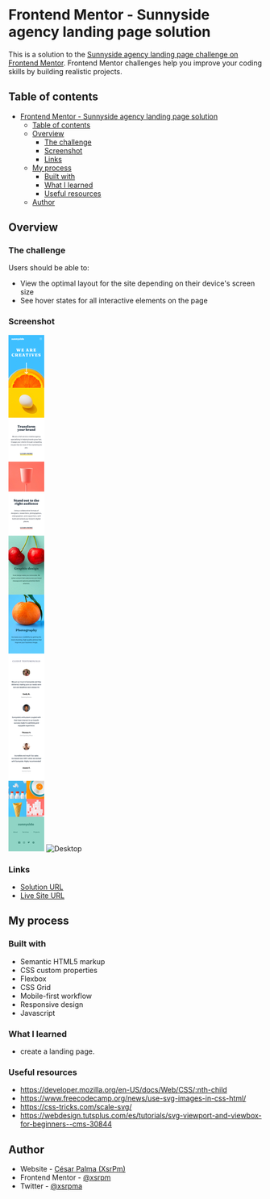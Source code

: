 # Frontend Mentor - Sunnyside agency landing page solution

This is a solution to the [Sunnyside agency landing page challenge on Frontend Mentor](https://www.frontendmentor.io/challenges/sunnyside-agency-landing-page-7yVs3B6ef). Frontend Mentor challenges help you improve your coding skills by building realistic projects.

## Table of contents

- [Frontend Mentor - Sunnyside agency landing page solution](#frontend-mentor---sunnyside-agency-landing-page-solution)
  - [Table of contents](#table-of-contents)
  - [Overview](#overview)
    - [The challenge](#the-challenge)
    - [Screenshot](#screenshot)
    - [Links](#links)
  - [My process](#my-process)
    - [Built with](#built-with)
    - [What I learned](#what-i-learned)
    - [Useful resources](#useful-resources)
  - [Author](#author)

## Overview

### The challenge

Users should be able to:

- View the optimal layout for the site depending on their device's screen size
- See hover states for all interactive elements on the page

### Screenshot

![Mobile](mobile.png)
![Desktop](desktop.png)

### Links

- [Solution URL](https://github.com/xsrpm/standard-web-projects/tree/master/css/sunnyside-agency-landing-page)
- [Live Site URL](https://xsrpm.github.io/standard-web-projects/css/sunnyside-agency-landing-page/)

## My process

### Built with

- Semantic HTML5 markup
- CSS custom properties
- Flexbox
- CSS Grid
- Mobile-first workflow
- Responsive design
- Javascript

### What I learned

- create a landing page.

### Useful resources

- https://developer.mozilla.org/en-US/docs/Web/CSS/:nth-child
- https://www.freecodecamp.org/news/use-svg-images-in-css-html/
- https://css-tricks.com/scale-svg/
- https://webdesign.tutsplus.com/es/tutorials/svg-viewport-and-viewbox-for-beginners--cms-30844

## Author

- Website - [César Palma (XsrPm)](https://xsrpm.github.io)
- Frontend Mentor - [@xsrpm](https://www.frontendmentor.io/profile/xsrpm)
- Twitter - [@xsrpma](https://www.twitter.com/xsrpma)

